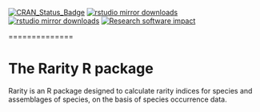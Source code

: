 [![CRAN_Status_Badge](http://www.r-pkg.org/badges/version/Rarity)](https://cran.r-project.org/package=Rarity)
[![rstudio mirror downloads](http://cranlogs.r-pkg.org/badges/Rarity)](http://r-pkg.org/pkg/Rarity)
[![rstudio mirror downloads](http://cranlogs.r-pkg.org/badges/grand-total/Rarity)](http://r-pkg.org/pkg/Rarity)
[![Research software impact](http://depsy.org/api/package/cran/Rarity/badge.svg)](http://depsy.org/package/r/Rarity)

==============

# The Rarity R package

Rarity is an R package designed to calculate rarity indices for species and assemblages of species, on the basis of species occurrence data.
